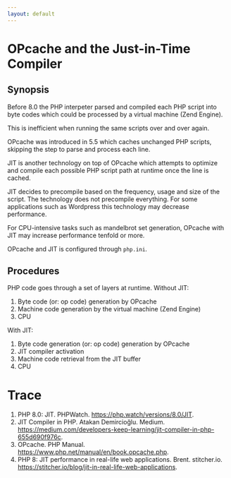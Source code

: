 ```yaml
---
layout: default
---
```


# OPcache and the Just-in-Time Compiler

## Synopsis

Before 8.0 the PHP interpeter parsed and compiled each PHP script into byte
codes which could be processed by a virtual machine (Zend Engine).

This is inefficient when running the same scripts over and over again.

OPcache was introduced in 5.5 which caches unchanged PHP scripts, skipping the
step to parse and process each line.

JIT is another technology on top of OPcache which attempts to optimize and
compile each possible PHP script path at runtime once the line is cached.

JIT decides to precompile based on the frequency, usage and size of the script.
The technology does not precompile everything. For some applications such as
Wordpress this technology may decrease performance.

For CPU-intensive tasks such as mandelbrot set generation, OPcache with JIT may
increase performance tenfold or more.

OPcache and JIT is configured through `php.ini`.

## Procedures

PHP code goes through a set of layers at runtime. Without JIT:

1. Byte code (or: op code) generation by OPcache
2. Machine code generation by the virtual machine (Zend Engine)
3. CPU

With JIT:

1. Byte code generation (or: op code) generation by OPcache
2. JIT compiler activation
3. Machine code retrieval from the JIT buffer
4. CPU

# Trace

1. PHP 8.0: JIT. PHPWatch. https://php.watch/versions/8.0/JIT.
2. JIT Compiler in PHP. Atakan Demircioğlu. Medium.
   https://medium.com/developers-keep-learning/jit-compiler-in-php-655d690f976c.
3. OPcache. PHP Manual. https://www.php.net/manual/en/book.opcache.php.
4. PHP 8: JIT performance in real-life web applications. Brent. stitcher.io.
   https://stitcher.io/blog/jit-in-real-life-web-applications.
